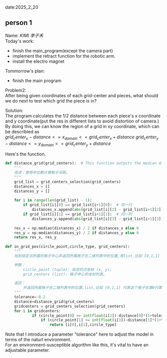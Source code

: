 date:2025_2_20

## person 1
Name: *KIMI 李子禾*  
Today's work:
- finish the main_program(except the camera part)
- implement the retract function for the robotic arm.
- install the electro magnet
  
Tommorrow's plan:
- finish the main program







Problem2:  
After being given coordinates of each grid-center and pieces, what should we do next to test which grid the piece is in?  
  
Solution:  
The program calculates the 1/2 distance between each piece's x coordinate and y coordinate(put the res in different lists to avoid distortion of camera.)  
By doing this, we can know the region of a grid in xy coordinate, which can be describled as    
$grid_center_x-distance <= x_{domain} <= grid_center_x + distance$ 
$grid_center_y-distance <= y_{domain} <= grid_center_y + distance$

Here's the function.  
```python
def distance_grid(grid_centers):  # This function outputs the median distance_x and distance_y
    """
    改进：使用中位数计算格子间距。
    """
    grid_list = grid_centers_selection(grid_centers)
    distances_x = []
    distances_y = []
    
    for i in range(len(grid_list) - 1):
        if grid_list[i][0] == grid_list[i+1][0]:  # 同一行
            distances_x.append(abs(grid_list[i][2] - grid_list[i+1][2]))
        if grid_list[i][1] == grid_list[i+1][1]:  # 同一列
            distances_y.append(abs(grid_list[i][3] - grid_list[i+1][3]))
    
    res_x = np.median(distances_x) / 2 if distances_x else 0
    res_y = np.median(distances_y) / 2 if distances_y else 0
    return res_x, res_y
  
def in_grid_pos(circle_point,circle_type, grid_centers):
    """
    找到给定点所属的格子中心并返回所属格子在二维列表中的位置,用list,比如 [0,1,1] 代表这个格子在第0行第一列,同时为白棋

    参数：
        circle_point (tuple): 给定的点坐标 (x, y)。
        grid_centers (list): 格子中心的坐标列表。

    返回：
        并返回所属格子在二维列表中的位置,list,比如 [0,1,1] 代表这个格子在第0行第一列,而且该棋子为白棋
    """
    tolerance=-0.2
    distance=distance_grid(grid_centers)
    gridcenters = grid_centers_selection(grid_centers)
    for i in gridcenters:
            if (circle_point[0] >= int(float(i[2])-distance[0]*(1+tolerance))) and (circle_point[0]<= int(float(i[2])+distance[0]*(1+tolerance))):
                if (circle_point[1] >= int(float(i[3])-distance[1]*(1+tolerance))) and (circle_point[1]<= int(float(i[3])+distance[1]*(1+tolerance))):
                    return [i[0],i[1],circle_type]
```
Note that I introduce a parameter "tolerance" here to adjust the model in terms of the naturl environment.  
For an environment-susceptible algorithm like this, it's vital to have an adjustable parameter.  






